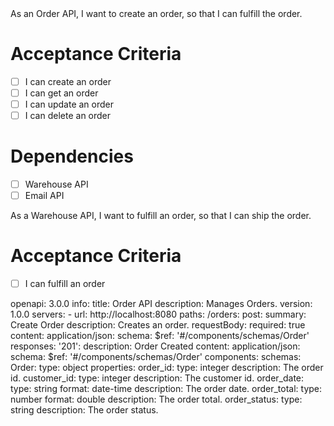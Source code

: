 <story title="Create Order API">
As an Order API, I want to create an order, so that I can fulfill the order.

# Acceptance Criteria
- [ ] I can create an order
- [ ] I can get an order
- [ ] I can update an order
- [ ] I can delete an order

# Dependencies
- [ ] Warehouse API
- [ ] Email API
</story>

<story title="Create Warehouse API">
As a Warehouse API, I want to fulfill an order, so that I can ship the order.

# Acceptance Criteria
- [ ] I can fulfill an order
</story>

<apiDesign title="Order API">
openapi: 3.0.0
      info:
        title: Order API
        description: Manages Orders.
        version: 1.0.0
      servers:
          - url: http://localhost:8080
      paths:
          /orders:
              post:
                  summary: Create Order
                  description: Creates an order.
                  requestBody:
                      required: true
                      content:
                          application/json:
                              schema:
                                  $ref: '#/components/schemas/Order'
                  responses:
                      '201':
                          description: Order Created
                          content:
                              application/json:
                                  schema:
                                      $ref: '#/components/schemas/Order'
      components:
          schemas:
              Order:
                  type: object
                  properties:
                      order_id:
                          type: integer
                          description: The order id.
                      customer_id:
                          type: integer
                          description: The customer id.
                      order_date:
                          type: string
                          format: date-time
                          description: The order date.
                      order_total:
                          type: number
                          format: double
                          description: The order total.
                      order_status:
                          type: string
                          description: The order status.
</apiDesign>